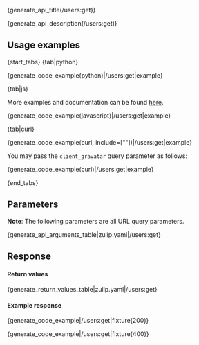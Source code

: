 {generate_api_title(/users:get)}

{generate_api_description(/users:get)}

## Usage examples

{start_tabs}
{tab|python}

{generate_code_example(python)|/users:get|example}

{tab|js}

More examples and documentation can be found [here](https://github.com/zulip/zulip-js).

{generate_code_example(javascript)|/users:get|example}

{tab|curl}

{generate_code_example(curl, include=[""])|/users:get|example}

You may pass the `client_gravatar` query parameter as follows:

{generate_code_example(curl)|/users:get|example}

{end_tabs}

## Parameters

**Note**: The following parameters are all URL query parameters.

{generate_api_arguments_table|zulip.yaml|/users:get}

## Response

#### Return values

{generate_return_values_table|zulip.yaml|/users:get}

#### Example response

{generate_code_example|/users:get|fixture(200)}

{generate_code_example|/users:get|fixture(400)}
